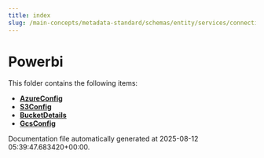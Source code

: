```yaml
---
title: index
slug: /main-concepts/metadata-standard/schemas/entity/services/connections/dashboard/powerbi
---
```


# Powerbi

This folder contains the following items:

- [**AzureConfig**](/main-concepts/metadata-standard/schemas/entity/services/connections/dashboard/powerbi/azureconfig)
- [**S3Config**](/main-concepts/metadata-standard/schemas/entity/services/connections/dashboard/powerbi/s3config)
- [**BucketDetails**](/main-concepts/metadata-standard/schemas/entity/services/connections/dashboard/powerbi/bucketdetails)
- [**GcsConfig**](/main-concepts/metadata-standard/schemas/entity/services/connections/dashboard/powerbi/gcsconfig)


Documentation file automatically generated at 2025-08-12 05:39:47.683420+00:00.
